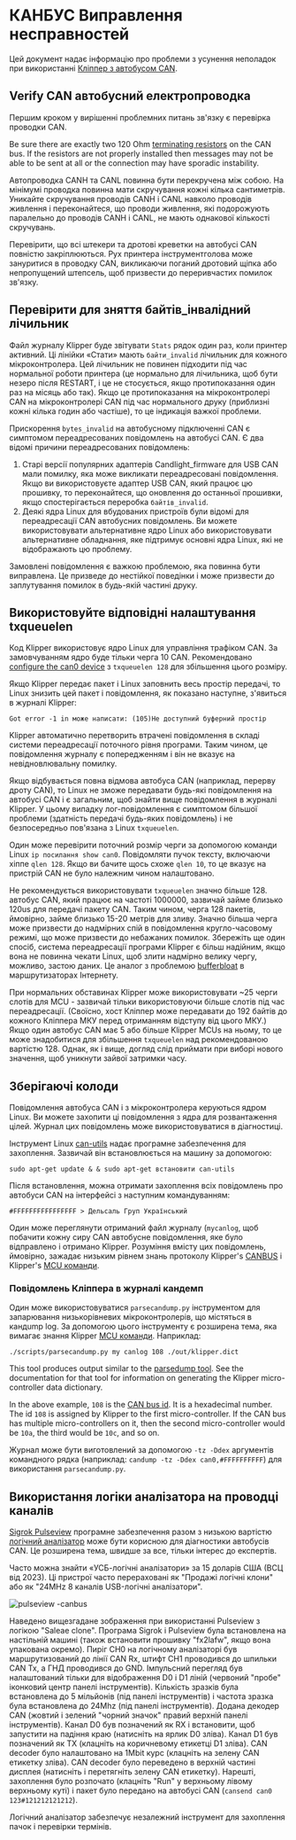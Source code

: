 # КАНБУС Виправлення несправностей

Цей документ надає інформацію про проблеми з усунення неполадок при використанні [Кліппер з автобусом CAN](CANBUS.md).

## Verify CAN автобусний електропроводка

Першим кроком у вирішенні проблемних питань зв'язку є перевірка проводки CAN.

Be sure there are exactly two 120 Ohm [terminating
resistors](CANBUS.md#terminating-resistors) on the CAN bus. If the resistors are not properly installed then messages may not be able to be sent at all or the connection may have sporadic instability.

Автопроводка CANH та CANL повинна бути перекручена між собою. На мінімумі проводка повинна мати скручування кожні кілька сантиметрів. Уникайте скручування проводів CANH і CANL навколо проводів живлення і переконайтеся, що проводи живлення, які подорожують паралельно до проводів CANH і CANL, не мають однакової кількості скручувань.

Перевірити, що всі штекери та дротові креветки на автобусі CAN повністю закріплюються. Рух принтера інструментголова може зануритися в проводку CAN, викликаючи поганий дротовий щіпка або непропущений штепсель, щоб призвести до переривчастих помилок зв'язку.

## Перевірити для зняття байтів_інвалідний лічильник

Файл журналу Klipper буде звітувати `Stats` рядок один раз, коли принтер активний. Ці лінійки «Стати» мають `байти_invalid` лічильник для кожного мікроконтролера. Цей лічильник не повинен підходити під час нормальної роботи принтера (це нормально для лічильника, щоб бути незеро після RESTART, і це не стосується, якщо протипоказання один раз на місяць або так). Якщо це протипоказання на мікроконтролері CAN на мікроконтролері CAN під час нормального друку (приблизні кожні кілька годин або частіше), то це індикація важкої проблеми.

Прискорення `bytes_invalid` на автобусному підключенні CAN є симптомом переадресованих повідомлень на автобусі CAN. Є два відомі причини переадресованих повідомлень:

1. Старі версії популярних адаптерів Candlight_firmware для USB CAN мали помилку, яка може викликати переадресовані повідомлення. Якщо ви використовуєте адаптер USB CAN, який працює цю прошивку, то переконайтеся, що оновлення до останньої прошивки, якщо спостерігається переробка `байтів_invalid`.
1. Деякі ядра Linux для вбудованих пристроїв були відомі для переадресації CAN автобусних повідомлень. Ви можете використовувати альтернативне ядро Linux або використовувати альтернативне обладнання, яке підтримує основні ядра Linux, які не відображають цю проблему.

Замовлені повідомлення є важкою проблемою, яка повинна бути виправлена. Це призведе до нестійкої поведінки і може призвести до заплутування помилок в будь-якій частині друку.

## Використовуйте відповідні налаштування txqueuelen

Код Klipper використовує ядро Linux для управління трафіком CAN. За замовчуванням ядро буде тільки черга 10 CAN. Рекомендовано [configure the can0 device](CANBUS.md#host-hardware) з `txqueuelen 128` для збільшення цього розміру.

Якщо Klipper передає пакет і Linux заповнить весь простір передачі, то Linux знизить цей пакет і повідомлення, як показано наступне, з'явиться в журналі Klipper:

```
Got error -1 in може написати: (105)Не доступний буферний простір
```

Klipper автоматично перетворить втрачені повідомлення в складі системи переадресації поточного рівня програми. Таким чином, це повідомлення журналу є попередженням і він не вказує на невідновлювальну помилку.

Якщо відбувається повна відмова автобуса CAN (наприклад, перерву дроту CAN), то Linux не зможе передавати будь-які повідомлення на автобусі CAN і є загальним, щоб знайти вище повідомлення в журналі Klipper. У цьому випадку лог-повідомлення є симптомом більшої проблеми (здатність передачі будь-яких повідомлень) і не безпосередньо пов'язана з Linux `txqueuelen`.

Один може перевірити поточний розмір черги за допомогою команди Linux `ip посилання show can0`. Повідомляти пучок тексту, включаючи хіппе `qlen 128`. Якщо ви бачите щось схоже `qlen 10`, то це вказує на пристрій CAN не було належним чином налаштовано.

Не рекомендується використовувати `txqueuelen` значно більше 128. автобус CAN, який працює на частоті 1000000, зазвичай займе близько 120us для передачі пакету CAN. Таким чином, черга 128 пакетів, ймовірно, займе близько 15-20 метрів для зливу. Значно більша черга може призвести до надмірних спій в повідомлення кругло-часовому режимі, що може призвести до небажаних помилок. Збережіть ще один спосіб, система переадресації програми Klipper є більш надійним, якщо вона не повинна чекати Linux, щоб злити надмірно велику чергу, можливо, застою даних. Це аналог з проблемою [bufferbloat](https://en.wikipedia.org/wiki/Bufferbloat) в маршрутизаторах Інтернету.

При нормальних обставинах Klipper може використовувати ~25 черги слотів для MCU - зазвичай тільки використовуючи більше слотів під час переадресації. (Своїсно, хост Кліппер може передавати до 192 байтів до кожного Кліппера МКУ перед отриманням відступу від цього МКУ.) Якщо один автобус CAN має 5 або більше Klipper MCUs на ньому, то це може знадобитися для збільшення `txqueuelen` над рекомендованою вартістю 128. Однак, як і вище, догляд слід приймати при виборі нового значення, щоб уникнути зайвої затримки часу.

## Зберігаючі колоди

Повідомлення автобуса CAN і з мікроконтролера керуються ядром Linux. Ви можете захопити ці повідомлення з ядра для розвантаження цілей. Журнал цих повідомлень може використовуватися в діагностиці.

Інструмент Linux [can-utils](https://github.com/linux-can/can-utils) надає програмне забезпечення для захоплення. Зазвичай він встановлюється на машину за допомогою:

```
sudo apt-get update & & sudo apt-get встановити can-utils
```

Після встановлення, можна отримати захоплення всіх повідомлень про автобуси CAN на інтерфейсі з наступним командуванням:

```
#FFFFFFFFFFFFFFFF > Дельсаль Груп Український
```

Один може переглянути отриманий файл журналу (`mycanlog`, щоб побачити кожну сиру CAN автобусне повідомлення, яке було відправлено і отримано Klipper. Розуміння вмісту цих повідомлень, ймовірно, зажадає низьким рівнем знань протоколу Klipper's [CANBUS](CANBUS_protocol.md) і Klipper's [MCU команди](MCU_Commands.md).

### Повідомлень Кліппера в журналі кандемп

Один може використовуватися `parsecandump.py` інструментом для запарювання низькорівневих мікроконтролерів, що містяться в кандump log. За допомогою цього інструменту є розширена тема, яка вимагає знання Klipper [MCU команди](MCU_Commands.md). Наприклад:

```
./scripts/parsecandump.py my canlog 108 ./out/klipper.dict
```

This tool produces output similar to the [parsedump
tool](Debugging.md#translating-gcode-files-to-micro-controller-commands). See the documentation for that tool for information on generating the Klipper micro-controller data dictionary.

In the above example, `108` is the [CAN bus
id](CANBUS_protocol.md#micro-controller-id-assignment). It is a hexadecimal number. The id `108` is assigned by Klipper to the first micro-controller. If the CAN bus has multiple micro-controllers on it, then the second micro-controller would be `10a`, the third would be `10c`, and so on.

Журнал може бути виготовлений за допомогою `-tz -Ddex` аргументів командного рядка (наприклад: `candump -tz -Ddex can0,#FFFFFFFFFF`) для використання `parsecandump.py`.

## Використання логіки аналізатора на проводці каналів

[Sigrok Pulseview](https://sigrok.org/wiki/PulseView) програмне забезпечення разом з низькою вартістю [логічний аналізатор](https://en.wikipedia.org/wiki/Logic_analyzer) може бути корисною для діагностики автобусів CAN. Це розширена тема, швидше за все, тільки інтерес до експертів.

Часто можна знайти «УСБ-логічні аналізатори» за 15 доларів США (ВСЦ від 2023). Ці пристрої часто перераховані як "Продажі логічні клони" або як "24MHz 8 каналів USB-логічні аналізатори".

![pulseview -canbus](img/pulseview-canbus.png)

Наведено вищезгадане зображення при використанні Pulseview з логікою "Saleae clone". Програма Sigrok і Pulseview була встановлена на настільній машині (також встановити прошивку "fx2lafw", якщо вона упакована окремо). Пиріг CH0 на логічному аналізаторі був маршрутизований до лінії CAN Rx, штифт CH1 проводився до шпильки CAN Tx, а ГНД проводився до GND. Імпульсний перегляд був налаштований тільки для відображення D0 і D1 ліній (червоний "пробе" іконковий центр панелі інструментів). Кількість зразків була встановлена до 5 мільйонів (під панелі інструментів) і частота зразка була встановлена до 24Mhz (під панелі інструментів). Додана декодер CAN (жовтий і зелений "чорний значок" правий верхній панелі інструментів). Канал D0 був позначений як RX і встановити, щоб запустити на падіння краю (натисніть на ярлик D0 зліва). Канал D1 був позначений як TX (клацніть на коричневому етикетці D1 зліва). CAN decoder було налаштовано на 1Mbit курс (клацніть на зелену CAN етикетку зліва). CAN decoder було переведено в верхній частині дисплея (натисніть і перетягніть зелену CAN етикетку). Нарешті, захоплення було розпочато (клацніть "Run" у верхньому лівому верхньому куті) і пакет було передано на автобусі CAN (`cansend can0 123#121212121212`).

Логічний аналізатор забезпечує незалежний інструмент для захоплення пачок і перевірки термінів.
